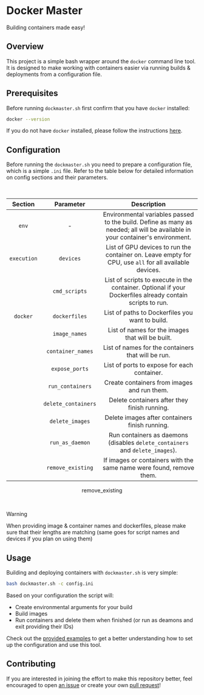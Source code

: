 # Docker Master

Building containers made easy!

## Overview

This project is a simple bash wrapper around the `docker` command line tool. It is designed to make working with containers easier via running builds & deployments from a configuration file.

## Prerequisites

Before running `dockmaster.sh` first confirm that you have `docker` installed:

```bash
docker --version
```
If you do not have `docker` installed, please follow the instructions [here](https://docs.docker.com/get-docker/).

## Configuration

Before running the `dockmaster.sh` you need to prepare a configuration file, which is a simple `.ini` file. Refer to the table below for detailed information on config sections and their parameters.

<br>
<div align="center">

| Section    | Parameter          | Description |
|:----------:|:------------------:|:-----------:|
| `env`      | -                  | Environmental variables passed to the build. Define as many as needed; all will be available in your container's environment. |
| `execution`| `devices`          | List of GPU devices to run the container on. Leave empty for CPU, use `all` for all available devices. |
|            | `cmd_scripts`      | List of scripts to execute in the container. Optional if your Dockerfiles already contain scripts to run. |
| `docker`   | `dockerfiles`      | List of paths to Dockerfiles you want to build. |
|            | `image_names`      | List of names for the images that will be built. |
|            | `container_names`  | List of names for the containers that will be run. |
|            | `expose_ports`     | List of ports to expose for each container. |
|            | `run_containers`   | Create containers from images and run them. |
|            | `delete_containers`| Delete containers after they finish running. |
|            | `delete_images`    | Delete images after containers finish running. |
|            | `run_as_daemon`    | Run containers as daemons (disables `delete_containers` and `delete_images`). |
|            | `remove_existing`  | If images or containers with the same name were found, remove them. |

remove_existing

</div>
<br>

> [!WARNING]
> When providing image & container names and dockerfiles, please make sure that their lengths are matching (same goes for script names and devices if you plan on using them)

## Usage

Building and deploying containers with `dockmaster.sh` is very simple:

```bash
bash dockmaster.sh -c config.ini
```

Based on your configuration the script will:
* Create environmental arguments for your build
* Build images
* Run containers and delete them when finished (or run as deamons and exit providing their IDs)

Check out the [provided examples](./examples/) to get a better understanding how to set up the configuration and use this tool.

## Contributing

If you are interested in joining the effort to make this repository better, feel encouraged to open [an issue](https://github.com/neurowelt/dockmaster/issues) or create your own [pull request](https://github.com/neurowelt/dockmaster/pulls)!
